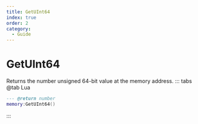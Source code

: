 ```yaml
---
title: GetUInt64
index: true
order: 2
category:
  - Guide
---
```


# GetUInt64
Returns the number unsigned 64-bit value at the memory address.
::: tabs
@tab Lua
```lua
--- @return number
memory:GetUInt64()
```

:::